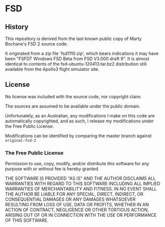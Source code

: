 # FSD

## History

This repository is derived from the last known public copy of 
Marty Bochane's FSD 2 source code.

It originated from a zip file 'fsd1110.zip', which bears indications it may
have been "FSFDT Windows FSD Beta from FSD V3.000 draft 9".
It is almost identical to contents of the fsd-ubuntu-120413.tar.bz2 distribution
still available from the Apollo3 flight simulator site.

## License

No license was included with the source code, nor copyright claim.

The sources are assumed to be available under the public domain.

Unfortunately, as an Australian, any modifications I make on this code are
automatically copyrighted, and as such, I release my modifications under
the Free Public License.

Modifications can be identified by comparing the master branch against
`original-fsd-2`

### The Free Public License

Permission to use, copy, modify, and/or distribute this software for any 
purpose with or without fee is hereby granted.

THE SOFTWARE IS PROVIDED "AS IS" AND THE AUTHOR DISCLAIMS ALL WARRANTIES WITH 
REGARD TO THIS SOFTWARE INCLUDING ALL IMPLIED WARRANTIES OF MERCHANTABILITY 
AND FITNESS. IN NO EVENT SHALL THE AUTHOR BE LIABLE FOR ANY SPECIAL, DIRECT, 
INDIRECT, OR CONSEQUENTIAL DAMAGES OR ANY DAMAGES WHATSOEVER RESULTING FROM 
LOSS OF USE, DATA OR PROFITS, WHETHER IN AN ACTION OF CONTRACT, NEGLIGENCE OR 
OTHER TORTIOUS ACTION, ARISING OUT OF OR IN CONNECTION WITH THE USE OR 
PERFORMANCE OF THIS SOFTWARE.


